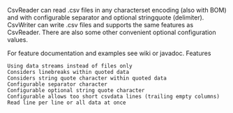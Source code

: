 CsvReader can read .csv files in any characterset encoding (also with BOM) and with configurable separator and optional stringquote (delimiter).
CsvWriter can write .csv files and supports the same features as CsvReader.
There are also some other convenient optional configuration values.

For feature documentation and examples see wiki or javadoc.
Features

    Using data streams instead of files only
    Considers linebreaks within quoted data
    Considers string quote character within quoted data
    Configurable separator character
    Configurable optional string quote character
    Configurable allows too short csvdata lines (trailing empty columns)
    Read line per line or all data at once
